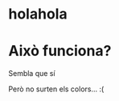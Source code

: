 # holahola
<!DOCTYPE html>
<html>
  <head> 
    <link rel="stylesheet" href="https://github.com/adriar/holahola/blob/master/estil">
  </head>
  <body>
    <h1>Això funciona?</h1>
    <p>Sembla que sí</p>
    <p>Però no surten els colors... :(</p>
  </body>
  </html>
